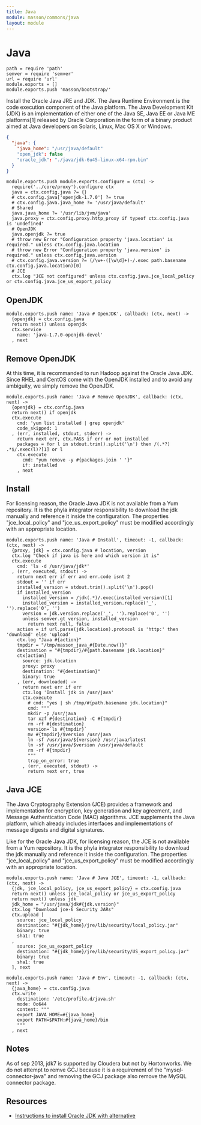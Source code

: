 ```yaml
---
title: Java
module: masson/commons/java
layout: module
---
```


# Java

    path = require 'path'
    semver = require 'semver'
    url = require 'url'
    module.exports = []
    module.exports.push 'masson/bootstrap/'

Install the Oracle Java JRE and JDK. The Java Runtime Environment is the code 
execution component of the Java platform. The Java Development Kit (JDK) is 
an implementation of either one of the Java SE, Java EE or Java ME platforms[1] 
released by Oracle Corporation in the form of a binary product aimed at Java 
developers on Solaris, Linux, Mac OS X or Windows.

```json
{
  "java": {
    "java_home": "/usr/java/default"
    "open_jdk": false
    "oracle_jdk": "./java/jdk-6u45-linux-x64-rpm.bin"
  }
}
```

[Oracle JDK 6]: http://www.oracle.com/technetwork/java/javasebusiness/downloads/java-archive-downloads-javase6-419409.html#jdk-6u45-oth-JPR
[Oracle JDK 7]: http://www.oracle.com/technetwork/java/javase/downloads/jdk7-downloads-1880260.html

    module.exports.push module.exports.configure = (ctx) ->
      require('../core/proxy').configure ctx
      java = ctx.config.java ?= {}
      # ctx.config.java['openjdk-1.7.0'] ?= true
      # ctx.config.java.java_home ?= '/usr/java/default'
      # Shared
      java.java_home ?= '/usr/lib/jvm/java'
      java.proxy = ctx.config.proxy.http_proxy if typeof ctx.config.java is 'undefined'
      # OpenJDK
      java.openjdk ?= true
      # throw new Error "Configuration property 'java.location' is required." unless ctx.config.java.location
      # throw new Error "Configuration property 'java.version' is required." unless ctx.config.java.version
      # ctx.config.java.version ?= (/\w+-([\w\d]+)-/.exec path.basename ctx.config.java.location)[0]
      # JCE
      ctx.log "JCE not configured" unless ctx.config.java.jce_local_policy or ctx.config.java.jce_us_export_policy
        

## OpenJDK

    module.exports.push name: 'Java # OpenJDK', callback: (ctx, next) ->
      {openjdk} = ctx.config.java
      return next() unless openjdk
      ctx.service
        name: 'java-1.7.0-openjdk-devel'
      , next

## Remove OpenJDK

At this time, it is recommanded to run Hadoop against the Oracle Java JDK. Since RHEL and CentOS 
come with the OpenJDK installed and to avoid any ambiguity, we simply remove the OpenJDK.

    module.exports.push name: 'Java # Remove OpenJDK', callback: (ctx, next) ->
      {openjdk} = ctx.config.java
      return next() if openjdk
      ctx.execute
        cmd: 'yum list installed | grep openjdk'
        code_skipped: 1
      , (err, installed, stdout, stderr) ->
        return next err, ctx.PASS if err or not installed
        packages = for l in stdout.trim().split('\n') then /(.*?) .*$/.exec(l)?[1] or l
        ctx.execute
          cmd: "yum remove -y #{packages.join ' '}"
          if: installed
        , next

## Install

For licensing reason, the Oracle Java JDK is not available from a Yum repository. It is the
phyla integrator responsibility to download the jdk manually and reference it 
inside the configuration. The properties "jce\_local\_policy" and 
"jce\_us\_export_policy" must be modified accordingly with an appropriate location.

    module.exports.push name: 'Java # Install', timeout: -1, callback: (ctx, next) ->
      {proxy, jdk} = ctx.config.java # location, version
      ctx.log "Check if java is here and which version it is"
      ctx.execute
        cmd: 'ls -d /usr/java/jdk*'
      , (err, executed, stdout) ->
        return next err if err and err.code isnt 2
        stdout = '' if err
        installed_version = stdout.trim().split('\n').pop()
        if installed_version
          installed_version = /jdk(.*)/.exec(installed_version)[1]
          installed_version = installed_version.replace('_', '').replace('0', '')
          version = jdk.version.replace('_', '').replace('0', '')
          unless semver.gt version, installed_version
            return next null, false
        action = if url.parse(jdk.location).protocol is 'http:' then 'download' else 'upload'
        ctx.log "Java #{action}"
        tmpdir = "/tmp/masson_java_#{Date.now()}"
        destination = "#{tmpdir}/#{path.basename jdk.location}"
        ctx[action]
          source: jdk.location
          proxy: proxy
          destination: "#{destination}"
          binary: true
        , (err, downloaded) ->
          return next err if err
          ctx.log 'Install jdk in /usr/java'
          ctx.execute
            # cmd: "yes | sh /tmp/#{path.basename jdk.location}"
            cmd: """
            mkdir -p /usr/java
            tar xzf #{destination} -C #{tmpdir}
            rm -rf #{destination}
            version=`ls #{tmpdir}`
            mv #{tmpdir}/$version /usr/java
            ln -sf /usr/java/${version} /usr/java/latest
            ln -sf /usr/java/$version /usr/java/default
            rm -rf #{tmpdir}
            """
            trap_on_error: true
          , (err, executed, stdout) ->
            return next err, true

## Java JCE

The Java Cryptography Extension (JCE) provides a framework and implementation for encryption, 
key generation and key agreement, and Message Authentication Code (MAC) algorithms. JCE 
supplements the Java platform, which already includes interfaces and implementations of 
message digests and digital signatures.

Like for the Oracle Java JDK, for licensing reason, the JCE is not available from a Yum 
repository. It is the phyla integrator responsibility to download the jdk manually and 
reference it inside the configuration. The properties "jce\_local\_policy" and 
"jce\_us\_export_policy" must be modified accordingly with an appropriate location.

    module.exports.push name: 'Java # Java JCE', timeout: -1, callback: (ctx, next) ->
      {jdk, jce_local_policy, jce_us_export_policy} = ctx.config.java
      return next() unless jce_local_policy or jce_us_export_policy
      return next() unless jdk
      jdk_home = "/usr/java/jdk#{jdk.version}"
      ctx.log "Download jce-6 Security JARs"
      ctx.upload [
        source: jce_local_policy
        destination: "#{jdk_home}/jre/lib/security/local_policy.jar"
        binary: true
        sha1: true
      ,
        source: jce_us_export_policy
        destination: "#{jdk_home}/jre/lib/security/US_export_policy.jar"
        binary: true
        sha1: true
      ], next

    module.exports.push name: 'Java # Env', timeout: -1, callback: (ctx, next) ->
      {java_home} = ctx.config.java
      ctx.write
        destination: '/etc/profile.d/java.sh'
        mode: 0o644
        content: """
        export JAVA_HOME=#{java_home}
        export PATH=$PATH:#{java_home}/bin
        """
      , next

## Notes

As of sep 2013, jdk7 is supported by Cloudera but not by Hortonworks.
We do not attempt to remve GCJ because it is a requirement of the "mysql-connector-java"
and removing the GCJ package also remove the MySQL connector package.

## Resources

*   [Instructions to install Oracle JDK with alternative](http://www.if-not-true-then-false.com/2010/install-sun-oracle-java-jdk-jre-6-on-fedora-centos-red-hat-rhel/) 





